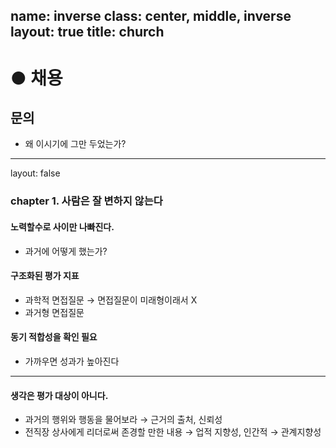 name: inverse
class: center, middle, inverse
layout: true
title: church
---

# ● 채용
## 문의

* 왜 이시기에 그만 두었는가?

---

layout: false

### chapter 1. 사람은 잘 변하지 않는다

#### 노력할수로 사이만 나빠진다.

* 과거에 어떻게 했는가?

#### 구조화된 평가 지표

* 과학적 면접질문 → 면접질문이 미래형이래서 X
* 과거형 면접질문 

#### 동기 적합성을 확인 필요

* 가까우면 성과가 높아진다

---

#### 생각은 평가 대상이 아니다.

* 과거의 행위와 행동을 물어보라 → 근거의 출처, 신뢰성
* 전직장 상사에게 리더로써 존경할 만한 내용 → 업적 지향성,  인간적 → 관계지향성

